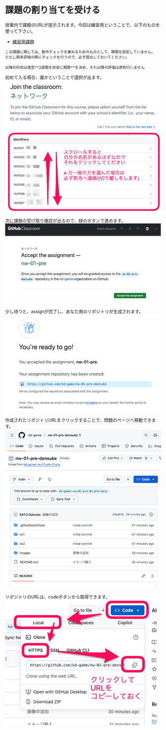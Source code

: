 # 課題の割り当てを受ける

授業内で課題のURLが提示されます。今回は練習用ということで、以下のものを使って下さい。

- [練習用課題](https://classroom.github.com/a/F29_mTWP)

```{warning}
この課題に関しては、動作チェックを兼ねるためのものとして、期限を設定していません。
ただし期末評価の際にチェックを行うので、必ず提出しておいてください。

以降の科目は適宜**2週間を目安に期限**を決め、それ以降の評価は原則行いません
```

初めて入る場合、誰かということで選択が出ます。
![](images/set-user.png)

次に課題の受け取り確認が出るので、緑のボタンで進めます。
![](images/check-assign.png)

少し待つと、assignが完了し、あなた用のリポジトリが生成されます。
![](images/repo-created.png)

作成されたリポジトリURLをクリックすることで、問題のページへ移動できます。
![](images/repo.png)

リポジトリのURLは、codeボタンから取得できます。
![](images/get-repourl.png)